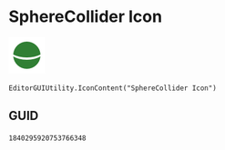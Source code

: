 # SphereCollider Icon
![](/img/SphereCollider%20Icon.png)

``` CSharp
EditorGUIUtility.IconContent("SphereCollider Icon")
```
## GUID
```
1840295920753766348
```
